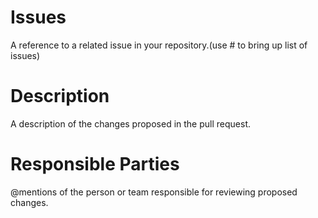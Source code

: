 # Issues 
A reference to a related issue in your repository.(use # to bring up list of issues)
# Description 
A description of the changes proposed in the pull request.
# Responsible Parties
@mentions of the person or team responsible for reviewing proposed changes.
